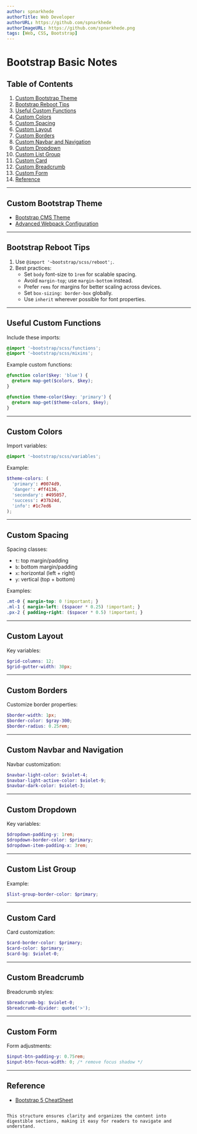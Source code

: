 ```yaml
---
author: spnarkhede
authorTitle: Web Developer
authorURL: https://github.com/spnarkhede
authorImageURL: https://github.com/spnarkhede.png
tags: [Web, CSS, Bootstrap]
---
```


# Bootstrap Basic Notes

## Table of Contents
1. [Custom Bootstrap Theme](#custom-bootstrap-theme)
2. [Bootstrap Reboot Tips](#bootstrap-reboot-tips)
3. [Useful Custom Functions](#useful-custom-functions)
4. [Custom Colors](#custom-colors)
5. [Custom Spacing](#custom-spacing)
6. [Custom Layout](#custom-layout)
7. [Custom Borders](#custom-borders)
8. [Custom Navbar and Navigation](#custom-navbar-and-navigation)
9. [Custom Dropdown](#custom-dropdown)
10. [Custom List Group](#custom-list-group)
11. [Custom Card](#custom-card)
12. [Custom Breadcrumb](#custom-breadcrumb)
13. [Custom Form](#custom-form)
14. [Reference](#reference)

---

## Custom Bootstrap Theme
- [Bootstrap CMS Theme](https://github.com/sabertazimi/hust-web/tree/main/css/bootstrap-cms)
- [Advanced Webpack Configuration](https://medium.com/@estherfalayi/setting-up-webpack-for-bootstrap-4-and-font-awesome-eb276e04aaeb)

---

## Bootstrap Reboot Tips

1. Use `@import '~bootstrap/scss/reboot';`.
2. Best practices:
   - Set `body` font-size to `1rem` for scalable spacing.
   - Avoid `margin-top`; use `margin-bottom` instead.
   - Prefer `rems` for margins for better scaling across devices.
   - Set `box-sizing: border-box` globally.
   - Use `inherit` wherever possible for font properties.

---

## Useful Custom Functions
Include these imports:
```scss
@import '~bootstrap/scss/functions';
@import '~bootstrap/scss/mixins';
```

Example custom functions:
```scss
@function color($key: 'blue') {
  @return map-get($colors, $key);
}

@function theme-color($key: 'primary') {
  @return map-get($theme-colors, $key);
}
```

---

## Custom Colors

Import variables:
```scss
@import '~bootstrap/scss/variables';
```

Example:
```scss
$theme-colors: (
  'primary': #0074d9,
  'danger': #ff4136,
  'secondary': #495057,
  'success': #37b24d,
  'info': #1c7ed6
);
```

---

## Custom Spacing
Spacing classes:
- `t`: top margin/padding
- `b`: bottom margin/padding
- `x`: horizontal (left + right)
- `y`: vertical (top + bottom)

Examples:
```scss
.mt-0 { margin-top: 0 !important; }
.ml-1 { margin-left: ($spacer * 0.25) !important; }
.px-2 { padding-right: ($spacer * 0.5) !important; }
```

---

## Custom Layout

Key variables:
```scss
$grid-columns: 12;
$grid-gutter-width: 30px;
```

---

## Custom Borders

Customize border properties:
```scss
$border-width: 1px;
$border-color: $gray-300;
$border-radius: 0.25rem;
```

---

## Custom Navbar and Navigation

Navbar customization:
```scss
$navbar-light-color: $violet-4;
$navbar-light-active-color: $violet-9;
$navbar-dark-color: $violet-3;
```

---

## Custom Dropdown

Key variables:
```scss
$dropdown-padding-y: 1rem;
$dropdown-border-color: $primary;
$dropdown-item-padding-x: 3rem;
```

---

## Custom List Group

Example:
```scss
$list-group-border-color: $primary;
```

---

## Custom Card

Card customization:
```scss
$card-border-color: $primary;
$card-color: $primary;
$card-bg: $violet-0;
```

---

## Custom Breadcrumb

Breadcrumb styles:
```scss
$breadcrumb-bg: $violet-0;
$breadcrumb-divider: quote('>');
```

---

## Custom Form

Form adjustments:
```scss
$input-btn-padding-y: 0.75rem;
$input-btn-focus-width: 0; /* remove focus shadow */
```

---

## Reference

- [Bootstrap 5 CheatSheet](https://github.com/themeselection/bootstrap-cheatsheet)
```

This structure ensures clarity and organizes the content into digestible sections, making it easy for readers to navigate and understand.
